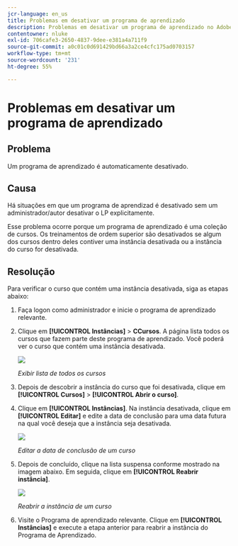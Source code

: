 ```yaml
---
jcr-language: en_us
title: Problemas em desativar um programa de aprendizado
description: Problemas em desativar um programa de aprendizado no Adobe Learning Manager
contentowner: nluke
exl-id: 706cafe3-2650-4837-9dee-e381a4a711f9
source-git-commit: a0c01c0d691429bd66a3a2ce4cfc175ad0703157
workflow-type: tm+mt
source-wordcount: '231'
ht-degree: 55%

---
```


# Problemas em desativar um programa de aprendizado

## Problema

Um programa de aprendizado é automaticamente desativado.

## Causa

Há situações em que um programa de aprendizad é desativado sem um administrador/autor desativar o LP explicitamente.

Esse problema ocorre porque um programa de aprendizado é uma coleção de cursos. Os treinamentos de ordem superior são desativados se algum dos cursos dentro deles contiver uma instância desativada ou a instância do curso for desativada.

## Resolução

Para verificar o curso que contém uma instância desativada, siga as etapas abaixo:

1. Faça logon como administrador e inicie o programa de aprendizado relevante.

1. Clique em **[!UICONTROL Instâncias]** > **CCursos**. A página lista todos os cursos que fazem parte deste programa de aprendizado. Você poderá ver o curso que contém uma instância desativada.

   ![](assets/retired-instance.png)

   *Exibir lista de todos os cursos*

1. Depois de descobrir a instância do curso que foi desativada, clique em **[!UICONTROL Cursos]** > **[!UICONTROL Abrir o curso]**.

1. Clique em **[!UICONTROL Instâncias]**. Na instância desativada, clique em **[!UICONTROL Editar]** e edite a data de conclusão para uma data futura na qual você deseja que a instância seja desativada.

   ![](assets/completion-date.png)

   *Editar a data de conclusão de um curso*

1. Depois de concluído, clique na lista suspensa conforme mostrado na imagem abaixo. Em seguida, clique em **[!UICONTROL Reabrir instância]**.

   ![](assets/re-open-instance.png)

   *Reabrir a instância de um curso*

1. Visite o Programa de aprendizado relevante. Clique em **[!UICONTROL Instâncias]** e execute a etapa anterior para reabrir a instância do Programa de Aprendizado.
